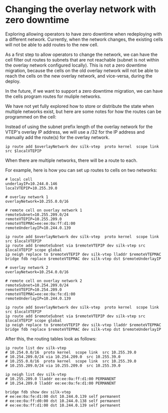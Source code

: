 # Changing the overlay network with zero downtime

Exploring allowing operators to have zero downtime when redeploying with a different network.
Currently, when the network changes, the existing cells will not be able to add routes to the new cell.

As a first step to allow operators to change the network, we can have the cell
filter out routes to subnets that are not reachable (subnet is not within the
overlay network configured locally).  This is not a zero downtime migration,
because the cells on the old overlay network will not be able to reach the
cells on the new overlay network, and vice-versa, during the deploy.

In the future, if we want to support a zero downtime migration, we can have the
cells program routes for muliple networks.

We have not yet fully explored how to store or distribute the state when
multiple networks exist, but here are some notes for how the routes can be
programmed on the cell:

Instead of using the subnet prefix length of the overlay network for the VTEP's overlay IP address,
we will use a /32 for the IP address and manually add the route(s) for the overlay network.

```
ip route add $overlayNetwork dev silk-vtep  proto kernel  scope link  src $localVTEPIP
```

When there are multiple networks, there will be a route to each.


For example, here is how you can set up routes to cells on two networks:

```
# local cell
underlayIP=10.244.0.146
localVTEPIP=10.255.39.0

# overlay network 1
overlayNetwork=10.255.0.0/16

# remote cell on overlay network 1
remoteSubnet=10.255.209.0/24
remoteVTEPIP=10.255.209.0
remoteVTEPMAC=ee:ee:0a:ff:d1:00
remoteUnderlayIP=10.244.0.139

ip route add $overlayNetwork dev silk-vtep  proto kernel  scope link  src $localVTEPIP
ip route add $remoteSubnet via $remoteVTEPIP dev silk-vtep src $localVTEPIP scope global
ip neigh replace to $remoteVTEPIP dev silk-vtep lladdr $remoteVTEPMAC
bridge fdb replace $remoteVTEPMAC dev silk-vtep dst $remoteUnderlayIP

# overlay network 2
overlayNetwork=10.254.0.0/16

# remote cell on overlay network 2
remoteSubnet=10.254.209.0/24
remoteVTEPIP=10.254.209.0
remoteVTEPMAC=ee:ee:0a:fe:d1:00
remoteUnderlayIP=10.244.0.139

ip route add $overlayNetwork dev silk-vtep  proto kernel  scope link  src $localVTEPIP
ip route add $remoteSubnet via $remoteVTEPIP dev silk-vtep src $localVTEPIP scope global
ip neigh replace to $remoteVTEPIP dev silk-vtep lladdr $remoteVTEPMAC
bridge fdb replace $remoteVTEPMAC dev silk-vtep dst $remoteUnderlayIP
```

After this, the routing tables look as follows:

```
ip route list dev silk-vtep
# 10.254.0.0/16  proto kernel  scope link  src 10.255.39.0
# 10.254.209.0/24 via 10.254.209.0  src 10.255.39.0
# 10.255.0.0/16  proto kernel  scope link  src 10.255.39.0
# 10.255.209.0/24 via 10.255.209.0  src 10.255.39.0

ip neigh list dev silk-vtep
# 10.255.209.0 lladdr ee:ee:0a:ff:d1:00 PERMANENT
# 10.254.209.0 lladdr ee:ee:0a:fe:d1:00 PERMANENT

bridge fdb show dev silk-vtep
# ee:ee:0a:fe:d1:00 dst 10.244.0.139 self permanent
# ee:ee:0a:ff:d0:00 dst 10.244.0.138 self permanent
# ee:ee:0a:ff:d1:00 dst 10.244.0.139 self permanent
```
